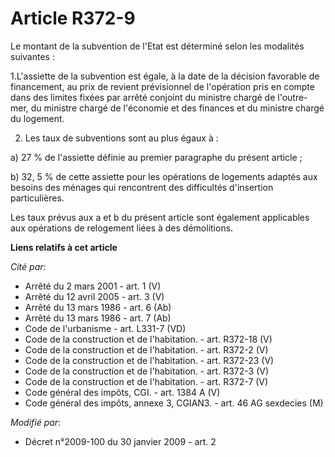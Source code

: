 # Article R372-9

Le montant de la subvention de l'Etat est déterminé selon les modalités suivantes : 

1.L'assiette de la subvention est égale, à la date de la décision favorable de financement, au prix de revient prévisionnel
de l'opération pris en compte dans des limites fixées par arrêté conjoint du ministre chargé de l'outre-mer, du ministre
chargé de l'économie et des finances et du ministre chargé du logement. 

2. Les taux de subventions sont au plus égaux à : 

a) 27 % de l'assiette définie au premier paragraphe du présent article ; 

b) 32, 5 % de cette assiette pour les opérations de logements adaptés aux besoins des ménages qui rencontrent des difficultés
d'insertion particulières. 

Les taux prévus aux a et b du présent article sont également applicables aux opérations de relogement liées à des
démolitions.

**Liens relatifs à cet article**

_Cité par_:

  - Arrêté du 2 mars 2001 - art. 1 (V)
  - Arrêté du 12 avril 2005 - art. 3 (V)
  - Arrêté du 13 mars 1986 - art. 6 (Ab)
  - Arrêté du 13 mars 1986 - art. 7 (Ab)
  - Code de l'urbanisme - art. L331-7 (VD)
  - Code de la construction et de l'habitation. - art. R372-18 (V)
  - Code de la construction et de l'habitation. - art. R372-2 (V)
  - Code de la construction et de l'habitation. - art. R372-23 (V)
  - Code de la construction et de l'habitation. - art. R372-3 (V)
  - Code de la construction et de l'habitation. - art. R372-7 (V)
  - Code général des impôts, CGI. - art. 1384 A (V)
  - Code général des impôts, annexe 3, CGIAN3. - art. 46 AG sexdecies (M)

_Modifié par_:

  - Décret n°2009-100 du 30 janvier 2009 - art. 2

